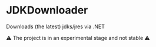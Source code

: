 # JDKDownloader
Downloads (the latest) jdks/jres via .NET

⚠ The project is in an experimental stage and not stable ⚠
